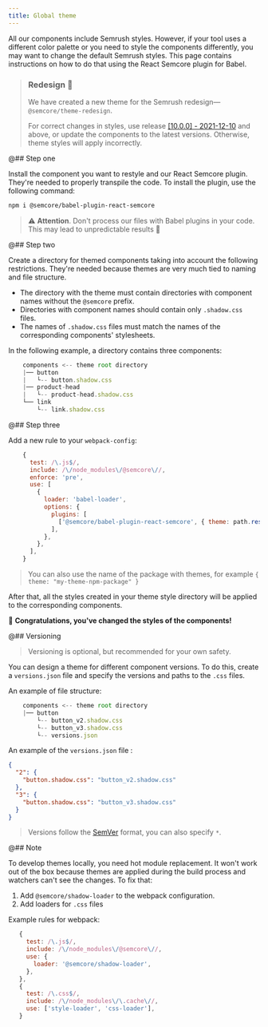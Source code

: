 ```yaml
---
title: Global theme
---
```


All our components include Semrush styles. However, if your tool uses a different color palette or you need to style the components differently, you may want to change the default Semrush styles. This page contains instructions on how to do that using the React Semcore plugin for Babel.

> ### Redesign 🎨
>
> We have created a new theme for the Semrush redesign—`@semcore/theme-redesign`.
>
> For correct changes in styles, use release [[10.0.0] - 2021-12-10](/internal/release/release-changelog/) and above, or update the components to the latest versions. Otherwise, theme styles will apply incorrectly.

@## Step one

Install the component you want to restyle and our React Semcore plugin. They're needed to properly transpile the code. To install the plugin, use the following command:

```bash
npm i @semcore/babel-plugin-react-semcore
```

> ⚠️ **Attention**. Don't process our files with Babel plugins in your code. This may lead to unpredictable results 🤕

@## Step two

Create a directory for themed components taking into account the following restrictions. They're needed because themes are very much tied to naming and file structure.

- The directory with the theme must contain directories with component names without the `@semcore` prefix.
- Directories with component names should contain only `.shadow.css` files.
- The names of `.shadow.css` files must match the names of the corresponding components' stylesheets.

In the following example, a directory contains three components:

```javascript
    components <-- theme root directory
    |── button
    |   └-- button.shadow.css
    |── product-head
    |   └-- product-head.shadow.css
    └── link
        └-- link.shadow.css
```

@## Step three

Add a new rule to your `webpack-config`:

```javascript
    {
      test: /\.js$/,
      include: /\/node_modules\/@semcore\//,
      enforce: 'pre',
      use: [
        {
          loader: 'babel-loader',
          options: {
            plugins: [
              ['@semcore/babel-plugin-react-semcore', { theme: path.resolve(process.cwd(), 'directory-with-theme') }],
            ],
          },
        },
      ],
    }
```

> You can also use the name of the package with themes, for example `{ theme: "my-theme-npm-package" }`

After that, all the styles created in your theme style directory will be applied to the corresponding components.

👯‍ **Congratulations, you've changed the styles of the components!**

@## Versioning

> Versioning is optional, but recommended for your own safety.

You can design a theme for different component versions. To do this, create a `versions.json` file and specify the versions and paths to the `.css` files.

An example of file structure:

```javascript
    components <-- theme root directory
    |── button
        └-- button_v2.shadow.css
        └-- button_v3.shadow.css
        └-- versions.json
```

An example of the `versions.json` file :

```json
{
  "2": {
    "button.shadow.css": "button_v2.shadow.css"
  },
  "3": {
    "button.shadow.css": "button_v3.shadow.css"
  }
}
```

> Versions follow the [SemVer](https://semver.org/) format, you can also specify `*`.

@## Note

To develop themes locally, you need hot module replacement. It won't work out of the box because themes are applied during the build process and watchers can't see the changes. To fix that:

1. Add `@semcore/shadow-loader` to the webpack configuration.
2. Add loaders for `.css` files

Example rules for webpack:

```javascript
   {
     test: /\.js$/,
     include: /\/node_modules\/@semcore\//,
     use: {
       loader: '@semcore/shadow-loader',
     },
   },
   {
     test: /\.css$/,
     include: /\/node_modules\/\.cache\//,
     use: ['style-loader', 'css-loader'],
   }
```
